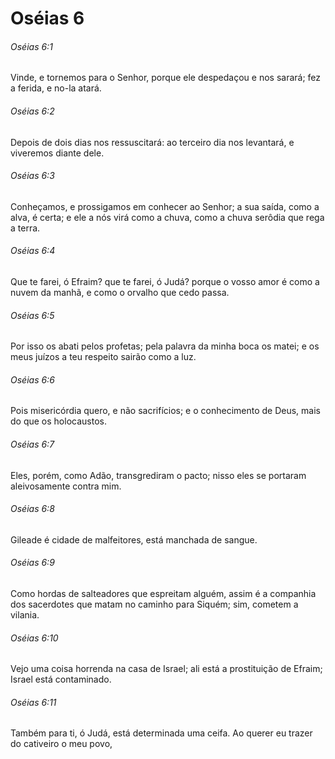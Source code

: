 # Oséias 6

###### Oséias 6:1

Vinde, e tornemos para o Senhor, porque ele despedaçou e nos sarará; fez a ferida, e no-la atará.

###### Oséias 6:2

Depois de dois dias nos ressuscitará: ao terceiro dia nos levantará, e viveremos diante dele.

###### Oséias 6:3

Conheçamos, e prossigamos em conhecer ao Senhor; a sua saída, como a alva, é certa; e ele a nós virá como a chuva, como a chuva serôdia que rega a terra.

###### Oséias 6:4

Que te farei, ó Efraim? que te farei, ó Judá? porque o vosso amor é como a nuvem da manhã, e como o orvalho que cedo passa.

###### Oséias 6:5

Por isso os abati pelos profetas; pela palavra da minha boca os matei; e os meus juízos a teu respeito sairão como a luz.

###### Oséias 6:6

Pois misericórdia quero, e não sacrifícios; e o conhecimento de Deus, mais do que os holocaustos.

###### Oséias 6:7

Eles, porém, como Adão, transgrediram o pacto; nisso eles se portaram aleivosamente contra mim.

###### Oséias 6:8

Gileade é cidade de malfeitores, está manchada de sangue.

###### Oséias 6:9

Como hordas de salteadores que espreitam alguém, assim é a companhia dos sacerdotes que matam no caminho para Siquém; sim, cometem a vilania.

###### Oséias 6:10

Vejo uma coisa horrenda na casa de Israel; ali está a prostituição de Efraim; Israel está contaminado.

###### Oséias 6:11

Também para ti, ó Judá, está determinada uma ceifa. Ao querer eu trazer do cativeiro o meu povo,

